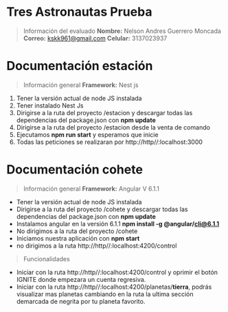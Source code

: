 # Tres Astronautas Prueba

>Información del evaluado
>**Nombre:** Nelson Andres Guerrero Moncada
>**Correo:** kskk961@gmail.com
>**Celular:** 3137023937

# Documentación estación
>Información general
>**Framework:** Nest js

 1. Tener la versión actual de node JS instalada
 2. Tener instalado Nest Js
 3.   Dirigirse a la ruta del proyecto /estacion y descargar todas las dependencias del package.json con **npm update**
 4. Dirigirse a la ruta del proyecto /estacion desde la venta de comando
 5. Ejecutamos **npm run start** y esperamos que inicie
 6. Todas las peticiones se realizaran por http://http//:localhost:3000

# Documentación cohete
>Información general
>**Framework:** Angular V 6.1.1
>
 - Tener la versión actual de node JS instalada
 - Dirigirse a la ruta del proyecto /cohete y descargar todas las dependencias del package.json con **npm update**
 - Instalamos angular en la versión 6.1.1 **npm install -g @angular/cli@6.1.1**
 - No dirigimos a la ruta del proyecto /cohete
 - Iniciamos nuestra aplicación con **npm start**
 - no dirigimos a la ruta http://http//:localhost:4200/control
>Funcionalidades 
>
 - Iniciar con la ruta http://http//:localhost:4200/control y oprimir el botón IGNITE donde empezara un cuenta regresiva.
 - Iniciar con la ruta http://http//:localhost:4200/planetas/**tierra**, podrás visualizar mas planetas cambiando en la ruta la ultima sección demarcada de negrita por tu planeta favorito.